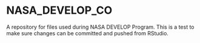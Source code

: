 # NASA_DEVELOP_CO
A repository for files used during NASA DEVELOP Program. 
This is a test to make sure changes can be committed and pushed from RStudio.
